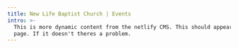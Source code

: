 ```yaml
---
title: New Life Baptist Church | Events
intro: >-
  This is more dynamic content from the netlify CMS. This should appear on the
  page. If it doesn't theres a problem.
---
```



